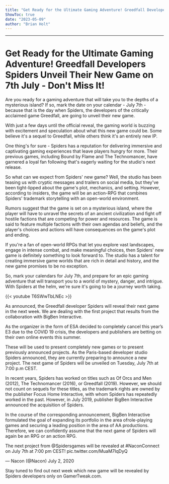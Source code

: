 ```yaml
---
title: "Get Ready for the Ultimate Gaming Adventure! Greedfall Developers Spiders Unveil Their New Game on 7th July - Don't Miss It!"
ShowToc: true 
date: "2023-05-09"
author: "Brian Holt"
---
```

*****
# Get Ready for the Ultimate Gaming Adventure! Greedfall Developers Spiders Unveil Their New Game on 7th July - Don't Miss It!

Are you ready for a gaming adventure that will take you to the depths of a mysterious island? If so, mark the date on your calendar - July 7th - because that is the day when Spiders, the developers of the critically acclaimed game Greedfall, are going to unveil their new game.

With just a few days until the official reveal, the gaming world is buzzing with excitement and speculation about what this new game could be. Some believe it's a sequel to Greedfall, while others think it's an entirely new IP.

One thing's for sure - Spiders has a reputation for delivering immersive and captivating gaming experiences that leave players hungry for more. Their previous games, including Bound by Flame and The Technomancer, have garnered a loyal fan following that's eagerly waiting for the studio's next release.

So what can we expect from Spiders' new game? Well, the studio has been teasing us with cryptic messages and trailers on social media, but they've been tight-lipped about the game's plot, mechanics, and setting. However, according to insiders, the game will be an action-RPG that combines Spiders' trademark storytelling with an open-world environment.

Rumors suggest that the game is set on a mysterious island, where the player will have to unravel the secrets of an ancient civilization and fight off hostile factions that are competing for power and resources. The game is said to feature multiple factions with their own agendas and beliefs, and the player's choices and actions will have consequences on the game's plot and ending.

If you're a fan of open-world RPGs that let you explore vast landscapes, engage in intense combat, and make meaningful choices, then Spiders' new game is definitely something to look forward to. The studio has a talent for creating immersive game worlds that are rich in detail and history, and the new game promises to be no exception.

So, mark your calendars for July 7th, and prepare for an epic gaming adventure that will transport you to a world of mystery, danger, and intrigue. With Spiders at the helm, we're sure it's going to be a journey worth taking.

{{< youtube T6SWwTbLNEc >}} 



As announced, the Greedfall developer Spiders will reveal their next game in the next week. We are dealing with the first project that results from the collaboration with BigBen Interactive.
 
As the organizer in the form of ESA decided to completely cancel this year’s E3 due to the COVID 19 crisis, the developers and publishers are betting on their own online events this summer.
 
These will be used to present completely new games or to present previously announced projects. As the Paris-based developer studio Spiders announced, they are currently preparing to announce a new project. The next game of Spiders will be unveiled on Tuesday, July 7th at 7:00 p.m CEST.
 
In recent years, Spiders has worked on titles such as Of Orcs and Men (2012), The Technomancer (2016), or Greedfall (2019). However, we should not count on sequels for these titles, as the trademark rights are owned by the publisher Focus Home Interactive, with whom Spiders has repeatedly worked in the past. However, in July 2019, publisher BigBen Interactive announced the acquisition of Spiders.
 
In the course of the corresponding announcement, BigBen Interactive formulated the goal of expanding its portfolio in the area of ​​role-playing games and securing a leading position in the area of ​​AA productions. Therefore, we can confidently assume that the next game of Spiders will again be an RPG or an action RPG.
 

 
The next project from @Spidersgames will be revealed at #NaconConnect on July 7th at 7:00 pm CEST! pic.twitter.com/MuaM7IqDyQ
 
— Nacon (@Nacon) July 2, 2020
 
Stay tuned to find out next week which new game will be revealed by Spiders developers only on GamerTweak.com.




